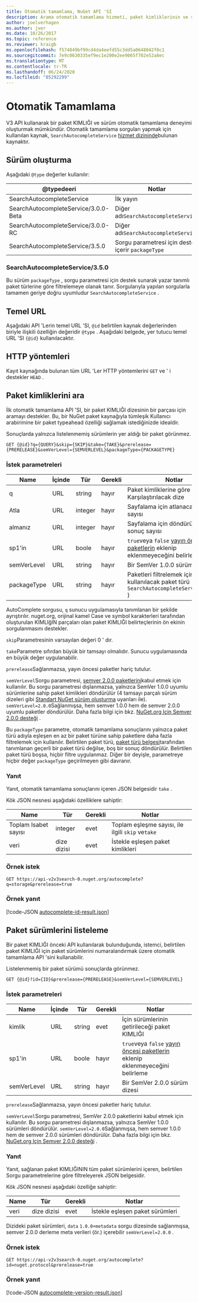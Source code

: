```yaml
---
title: Otomatik tamamlama, NuGet API 'SI
description: Arama otomatik tamamlama hizmeti, paket kimliklerinin ve sürümlerinin etkileşimli bulmayı destekler.
author: joelverhagen
ms.author: jver
ms.date: 10/26/2017
ms.topic: reference
ms.reviewer: kraigb
ms.openlocfilehash: f574849bf99cd4da4eefd55c3dd5a0648042f0c1
ms.sourcegitcommit: 7e9c0630335ef9ec1e200e2ee9065f702e52a8ec
ms.translationtype: MT
ms.contentlocale: tr-TR
ms.lasthandoff: 06/24/2020
ms.locfileid: "85292299"
---
```

# <a name="autocomplete"></a>Otomatik Tamamlama

V3 API kullanarak bir paket KIMLIĞI ve sürüm otomatik tamamlama deneyimi oluşturmak mümkündür. Otomatik tamamlama sorguları yapmak için kullanılan kaynak, `SearchAutocompleteService` [hizmet dizininde](service-index.md)bulunan kaynaktır.

## <a name="versioning"></a>Sürüm oluşturma

Aşağıdaki `@type` değerler kullanılır:

@typedeeri                          | Notlar
------------------------------------ | -----
SearchAutocompleteService            | İlk yayın
SearchAutocompleteService/3.0.0-Beta | Diğer adı`SearchAutocompleteService`
SearchAutocompleteService/3.0.0-RC   | Diğer adı`SearchAutocompleteService`
SearchAutocompleteService/3.5.0      | Sorgu parametresi için destek içerir `packageType`

### <a name="searchautocompleteservice350"></a>SearchAutocompleteService/3.5.0
Bu sürüm `packageType` , sorgu parametresi için destek sunarak yazar tanımlı paket türlerine göre filtrelemeye olanak tanır. Sorgularıyla yapılan sorgularla tamamen geriye doğru uyumludur `SearchAutocompleteService` .

## <a name="base-url"></a>Temel URL

Aşağıdaki API 'Lerin temel URL 'SI, `@id` belirtilen kaynak değerlerinden biriyle ilişkili özelliğin değeridir `@type` . Aşağıdaki belgede, yer tutucu temel URL 'SI `{@id}` kullanılacaktır.

## <a name="http-methods"></a>HTTP yöntemleri

Kayıt kaynağında bulunan tüm URL 'Ler HTTP yöntemlerini `GET` ve ' i destekler `HEAD` .

## <a name="search-for-package-ids"></a>Paket kimliklerini ara

İlk otomatik tamamlama API 'SI, bir paket KIMLIĞI dizesinin bir parçası için aramayı destekler. Bu, bir NuGet paket kaynağıyla tümleşik Kullanıcı arabirimine bir paket typeahead özelliği sağlamak istediğinizde idealdir.

Sonuçlarda yalnızca listelenmemiş sürümlerin yer aldığı bir paket görünmez.

    GET {@id}?q={QUERY}&skip={SKIP}&take={TAKE}&prerelease={PRERELEASE}&semVerLevel={SEMVERLEVEL}&packageType={PACKAGETYPE}

### <a name="request-parameters"></a>İstek parametreleri

Name        | İçinde     | Tür    | Gerekli | Notlar
----------- | ------ | ------- | -------- | -----
q           | URL    | string  | hayır       | Paket kimliklerine göre Karşılaştırılacak dize
Atla        | URL    | integer | hayır       | Sayfalama için atlanacak sonuç sayısı
almanız        | URL    | integer | hayır       | Sayfalama için döndürülecek sonuç sayısı
sp1'in  | URL    | boole | hayır       | `true`veya `false` [yayın öncesi paketlerin](../create-packages/prerelease-packages.md) eklenip eklenmeyeceğini belirleme
semVerLevel | URL    | string  | hayır       | Bir SemVer 1.0.0 sürüm dizesi 
packageType | URL    | string  | hayır       | Paketleri filtrelemek için kullanılacak paket türü (eklenen `SearchAutocompleteService/3.5.0` )

AutoComplete sorgusu, `q` sunucu uygulamasıyla tanımlanan bir şekilde ayrıştırılır. nuget.org, orijinal kamel Case ve symbol karakterleri tarafından oluşturulan KIMLIğIN parçaları olan paket KIMLIĞI belirteçlerinin ön ekinin sorgulanmasını destekler.

`skip`Parametresinin varsayılan değeri 0 ' dır.

`take`Parametre sıfırdan büyük bir tamsayı olmalıdır. Sunucu uygulamasında en büyük değer uygulanabilir.

`prerelease`Sağlanmazsa, yayın öncesi paketler hariç tutulur.

`semVerLevel`Sorgu parametresi, [semver 2.0.0 paketlerini](https://github.com/NuGet/Home/wiki/SemVer2-support-for-nuget.org-%28server-side%29#identifying-semver-v200-packages)kabul etmek için kullanılır.
Bu sorgu parametresi dışlanmazsa, yalnızca SemVer 1.0.0 uyumlu sürümlerine sahip paket kimlikleri döndürülür (4 tamsayı parçalı sürüm dizeleri gibi [Standart NuGet sürüm oluşturma](../concepts/package-versioning.md) uyarıları ile).
`semVerLevel=2.0.0`Sağlanmışsa, hem semver 1.0.0 hem de semver 2.0.0 uyumlu paketler döndürülür. Daha fazla bilgi için bkz. [NuGet.org Için Semver 2.0.0 desteği](https://github.com/NuGet/Home/wiki/SemVer2-support-for-nuget.org-%28server-side%29) .

Bu `packageType` parametre, otomatik tamamlama sonuçlarını yalnızca paket türü adıyla eşleşen en az bir paket türüne sahip paketlere daha fazla filtrelemek için kullanılır.
Belirtilen paket türü, [paket türü belgesi](https://github.com/NuGet/Home/wiki/Package-Type-%5BPacking%5D)tarafından tanımlanan geçerli bir paket türü değilse, boş bir sonuç döndürülür.
Belirtilen paket türü boşsa, hiçbir filtre uygulanmaz. Diğer bir deyişle, parametreye hiçbir değer `packageType` geçirilmeyen gibi davranır.

### <a name="response"></a>Yanıt

Yanıt, otomatik tamamlama sonuçlarını içeren JSON belgesidir `take` .

Kök JSON nesnesi aşağıdaki özelliklere sahiptir:

Name      | Tür             | Gerekli | Notlar
--------- | ---------------- | -------- | -----
Toplam Isabet sayısı | integer          | evet      | Toplam eşleşme sayısı, ile ilgili `skip` ve`take`
veri      | dize dizisi | evet      | İstekle eşleşen paket kimlikleri

### <a name="sample-request"></a>Örnek istek

    GET https://api-v2v3search-0.nuget.org/autocomplete?q=storage&prerelease=true

### <a name="sample-response"></a>Örnek yanıt

[!code-JSON [autocomplete-id-result.json](./_data/autocomplete-id-result.json)]

## <a name="enumerate-package-versions"></a>Paket sürümlerini listeleme

Bir paket KIMLIĞI önceki API kullanılarak bulunduğunda, istemci, belirtilen paket KIMLIĞI için paket sürümlerini numaralandırmak üzere otomatik tamamlama API 'sini kullanabilir.

Listelenmemiş bir paket sürümü sonuçlarda görünmez.

    GET {@id}?id={ID}&prerelease={PRERELEASE}&semVerLevel={SEMVERLEVEL}

### <a name="request-parameters"></a>İstek parametreleri

Name        | İçinde     | Tür    | Gerekli | Notlar
----------- | ------ | ------- | -------- | -----
kimlik          | URL    | string  | evet      | İçin sürümlerinin getirileceği paket KIMLIĞI
sp1'in  | URL    | boole | hayır       | `true`veya `false` [yayın öncesi paketlerin](../create-packages/prerelease-packages.md) eklenip eklenmeyeceğini belirleme
semVerLevel | URL    | string  | hayır       | Bir SemVer 2.0.0 sürüm dizesi 

`prerelease`Sağlanmazsa, yayın öncesi paketler hariç tutulur.

`semVerLevel`Sorgu parametresi, SemVer 2.0.0 paketlerini kabul etmek için kullanılır. Bu sorgu parametresi dışlanmazsa, yalnızca SemVer 1.0.0 sürümleri döndürülür. `semVerLevel=2.0.0`Sağlanmışsa, hem semver 1.0.0 hem de semver 2.0.0 sürümleri döndürülür. Daha fazla bilgi için bkz. [NuGet.org Için Semver 2.0.0 desteği](https://github.com/NuGet/Home/wiki/SemVer2-support-for-nuget.org-%28server-side%29) .

### <a name="response"></a>Yanıt

Yanıt, sağlanan paket KIMLIĞININ tüm paket sürümlerini içeren, belirtilen Sorgu parametrelerine göre filtreleyerek JSON belgesidir.

Kök JSON nesnesi aşağıdaki özelliğe sahiptir:

Name      | Tür             | Gerekli | Notlar
--------- | ---------------- | -------- | -----
veri      | dize dizisi | evet      | İstekle eşleşen paket sürümleri

Dizideki paket sürümleri, `data` `1.0.0+metadata` sorgu dizesinde sağlanmışsa, semver 2.0.0 derleme meta verileri (ör.) içerebilir `semVerLevel=2.0.0` .

### <a name="sample-request"></a>Örnek istek

    GET https://api-v2v3search-0.nuget.org/autocomplete?id=nuget.protocol&prerelease=true

### <a name="sample-response"></a>Örnek yanıt

[!code-JSON [autocomplete-version-result.json](./_data/autocomplete-version-result.json)]
